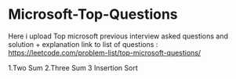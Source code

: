 # Microsoft-Top-Questions
Here i upload Top microsoft previous interview asked questions and solution + explanation
link to list of questions : https://leetcode.com/problem-list/top-microsoft-questions/

1.Two Sum
2.Three Sum
3 Insertion Sort